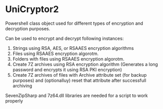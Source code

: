 # UniCryptor2
Powershell class object used for different types of encryption and decryption purposes.

Can be used to encrypt and decrypt following instances:
  1) Strings using RSA, AES, or RSAAES encryption algorithms
  2) Files using RSAAES encryption algorotm. 
  3) Folders with files using RSAAES encryption algorotm. 
  4) Create 7Z archives using RSA encryption algorithm (Generates a long password and encrypts it using RSA PKI encryption)
  5) Create 7Z archives of files with Archive attribute set (for backup purposes) and (optionalluy) reset that attribute after successfull archiving
  
   SevenZipSharp and 7z64.dll libraries are needed for a script to work properly
   
